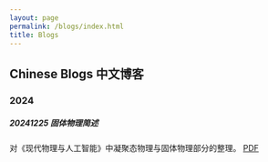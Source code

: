```yaml
---
layout: page
permalink: /blogs/index.html
title: Blogs
---
```


## Chinese Blogs 中文博客

### 2024

##### 20241225 固体物理简述
对《现代物理与人工智能》中凝聚态物理与固体物理部分的整理。
[PDF](blogs/凝聚态物理.pdf)



<br>
